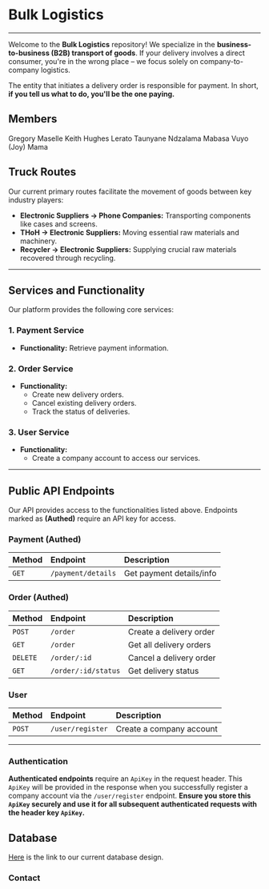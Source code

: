# Bulk Logistics

---

Welcome to the **Bulk Logistics** repository! We specialize in the **business-to-business (B2B) transport of goods**. If your delivery involves a direct consumer, you're in the wrong place – we focus solely on company-to-company logistics.

The entity that initiates a delivery order is responsible for payment. In short, **if you tell us what to do, you'll be the one paying.**


## Members
Gregory Maselle
Keith Hughes
Lerato Taunyane
Ndzalama Mabasa
Vuyo (Joy) Mama

## Truck Routes

Our current primary routes facilitate the movement of goods between key industry players:

* **Electronic Suppliers -> Phone Companies:** Transporting components like cases and screens.
* **THoH -> Electronic Suppliers:** Moving essential raw materials and machinery.
* **Recycler -> Electronic Suppliers:** Supplying crucial raw materials recovered through recycling.

---

## Services and Functionality

Our platform provides the following core services:

### 1. Payment Service
* **Functionality:** Retrieve payment information.

### 2. Order Service
* **Functionality:**
    * Create new delivery orders.
    * Cancel existing delivery orders.
    * Track the status of deliveries.

### 3. User Service
* **Functionality:**
    * Create a company account to access our services.

---

## Public API Endpoints

Our API provides access to the functionalities listed above. Endpoints marked as **(Authed)** require an API key for access.

### Payment (Authed)

| Method | Endpoint         | Description           |
| :----- | :--------------- | :-------------------- |
| `GET`  | `/payment/details` | Get payment details/info |

### Order (Authed)

| Method   | Endpoint          | Description            |
| :------- | :---------------- | :--------------------- |
| `POST`   | `/order`          | Create a delivery order |
| `GET`    | `/order`          | Get all delivery orders |
| `DELETE` | `/order/:id`      | Cancel a delivery order |
| `GET`    | `/order/:id/status` | Get delivery status    |

### User

| Method | Endpoint         | Description           |
| :----- | :--------------- | :-------------------- |
| `POST` | `/user/register` | Create a company account |

---

### Authentication

**Authenticated endpoints** require an `ApiKey` in the request header. This `ApiKey` will be provided in the response when you successfully register a company account via the `/user/register` endpoint. **Ensure you store this `ApiKey` securely and use it for all subsequent authenticated requests with the header key `ApiKey`.**

## Database

[Here](https://dbdiagram.io/d/MiniConomy-Bulk-Logistics-6841dcf4ba2a4ac57b0997e1) is the link to our current database design.

### Contact
